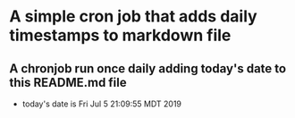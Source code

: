A simple cron job that adds daily timestamps to markdown file
============================================================
## A chronjob run once daily adding today's date to this README.md file
* today's date is Fri Jul  5 21:09:55 MDT 2019
